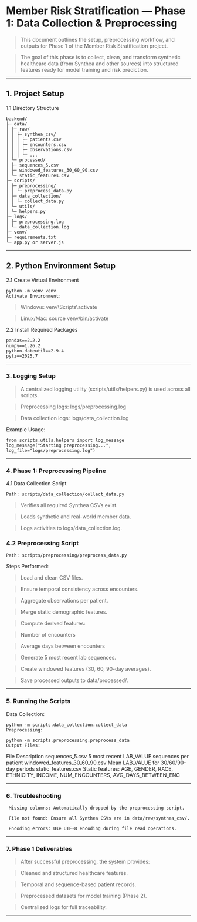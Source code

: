 # Member Risk Stratification — Phase 1: Data Collection & Preprocessing


> This document outlines the setup, preprocessing workflow, and outputs for Phase 1 of the Member Risk Stratification project. 

> The goal of this phase is to collect, clean, and transform synthetic healthcare data (from Synthea and other sources) into structured features ready for model training and risk prediction.


---

## 1. Project Setup

 1.1 Directory Structure
```
backend/
├─ data/
│ ├─ raw/
│ │ ├─ synthea_csv/
│ │ │ ├─ patients.csv
│ │ │ ├─ encounters.csv
│ │ │ ├─ observations.csv
│ │ │ └─ ...
│ └─ processed/
│ ├─ sequences_5.csv
│ ├─ windowed_features_30_60_90.csv
│ └─ static_features.csv
├─ scripts/
│ ├─ preprocessing/
│ │ └─ preprocess_data.py
│ ├─ data_collection/
│ │ └─ collect_data.py
│ └─ utils/
│ └─ helpers.py
├─ logs/
│ ├─ preprocessing.log
│ └─ data_collection.log
├─ venv/
├─ requirements.txt
└─ app.py or server.js

```

---

## 2. Python Environment Setup

 2.1 Create Virtual Environment

```
python -m venv venv
Activate Environment:
```
> Windows: venv\Scripts\activate

> Linux/Mac: source venv/bin/activate

 2.2 Install Required Packages
```
pandas==2.2.2
numpy==1.26.2
python-dateutil==2.9.4
pytz==2025.7
```
---

### 3. Logging Setup

> A centralized logging utility (scripts/utils/helpers.py) is used across all scripts.

> Preprocessing logs: logs/preprocessing.log

> Data collection logs: logs/data_collection.log

Example Usage:
```
from scripts.utils.helpers import log_message
log_message("Starting preprocessing...", log_file="logs/preprocessing.log")
```
---

### 4. Phase 1: Preprocessing Pipeline

 4.1 Data Collection Script
```
Path: scripts/data_collection/collect_data.py
```
> Verifies all required Synthea CSVs exist.

> Loads synthetic and real-world member data.

> Logs activities to logs/data_collection.log.

### 4.2 Preprocessing Script
```
Path: scripts/preprocessing/preprocess_data.py
```
 Steps Performed:

> Load and clean CSV files.

> Ensure temporal consistency across encounters.

> Aggregate observations per patient.

> Merge static demographic features.

> Compute derived features:

> Number of encounters

> Average days between encounters

> Generate 5 most recent lab sequences.

> Create windowed features (30, 60, 90-day averages).

> Save processed outputs to data/processed/.

---
### 5. Running the Scripts

Data Collection:
```
python -m scripts.data_collection.collect_data
Preprocessing:
```
```
python -m scripts.preprocessing.preprocess_data
Output Files:
```


File	Description
sequences_5.csv	5 most recent LAB_VALUE sequences per patient
windowed_features_30_60_90.csv	Mean LAB_VALUE for 30/60/90-day periods
static_features.csv	Static features: AGE, GENDER, RACE, ETHNICITY, INCOME, NUM_ENCOUNTERS, AVG_DAYS_BETWEEN_ENC

---
### 6. Troubleshooting
```
 Missing columns: Automatically dropped by the preprocessing script.

 File not found: Ensure all Synthea CSVs are in data/raw/synthea_csv/.

 Encoding errors: Use UTF-8 encoding during file read operations.
```
---
### 7. Phase 1 Deliverables

> After successful preprocessing, the system provides:

> Cleaned and structured healthcare features.

> Temporal and sequence-based patient records.

> Preprocessed datasets for model training (Phase 2).

> Centralized logs for full traceability.

---

